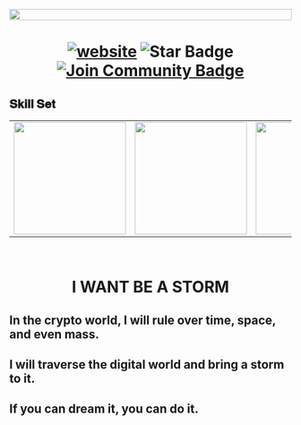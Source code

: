 <p align="center"><img align="center" src="https://www.groene.nl/uploads/image/file/000/023/086/medium_perfect-storm-1024x576.jpg?raw=true" style = "width: -webkit-fill-available;"/></p>
<h1 align="center">
  <a href="/"><img src="https://img.shields.io/static/v1?label=&labelColor=505050&message=findwrk&color=%230076D6&style=flat&logo=google-chrome&logoColor=%230076D6" alt="website"/></a>
  <img src="https://img.shields.io/static/v1?label=%F0%9F%8C%9F&message=If%20Useful&style=style=flat&color=BC4E99" alt="Star Badge"/>
  <a href="https://join.skype.com/invite/WMEJuPQ3viqA"><img src="https://img.shields.io/discord/733027681184251937.svg?style=flat&label=Join%20Community&color=7289DA" alt="Join Community Badge"/></a>
</h1>
<!-- <img align="left" src="https://visitor-badge.laobi.icu/badge?page_id=loganworld.loganworld" />
<img align="right" src="https://img.shields.io/github/followers/loganworld?label=Follow&style=social" />
<h1 align="center"></h1>
<img align="left" height="150px" src="https://github-readme-stats.vercel.app/api?username=loganworld&show_icons=true&theme=merko&count_private=true" />
<img align="right" height="150px" src="https://github-readme-stats.vercel.app/api/top-langs/?username=loganworld&layout=compact&theme=merko&count_private=true" />
<img height="150px" /> -->
<h2 font-weight="bold">𝐒𝐤𝐢𝐥𝐥 𝐒𝐞𝐭</h2>
<table>
  <tr>
    <td><img src="https://smartcontractprogrammer.com/static/media/logo.cae6ce4a.svg" width="200"></td>
    <td><img src="https://cdn.iconscout.com/icon/free/png-128/react-3-1175109.png" width="200"></td>
    <td><img src="https://cdn.iconscout.com/icon/free/png-128/nodejs-2-226035.png" width="200"></td>
    <td><img src="https://cdn.iconscout.com/icon/free/png-256/unity-2749374-2284764.png" width="200"></td>
    <td><img src="https://cdn.iconscout.com/icon/free/png-128/python-20-1175115.png" width="200"></td>
    <td><img src="https://cdn.iconscout.com/icon/free/png-128/typescript-1-1175078.png" width="200"></td>
    <td><img src="https://cdn.iconscout.com/icon/free/png-256/flutter-3521432-2944876.png" width="200"></td>
  </tr>
</table>
<script src="https://embed.github.com/view/3d/xiaoluoboding/skyline/master/xiaoluoboding-2020.stl"></script>
<br />
<h1 font-weight="bold"  align="center">I WANT BE A STORM</h2>

<div>
  <h2>In the crypto world, I will rule over time, space, and even mass.</h2>
<h2>I will traverse the digital world and bring a storm to it.</h2>

<h2>If you can dream it, you can do it.</h2>
<br />

</div>

